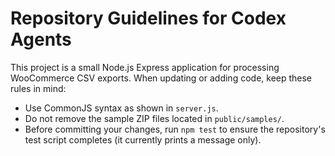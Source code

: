 # Repository Guidelines for Codex Agents

This project is a small Node.js Express application for processing WooCommerce
CSV exports. When updating or adding code, keep these rules in mind:

* Use CommonJS syntax as shown in `server.js`.
* Do not remove the sample ZIP files located in `public/samples/`.
* Before committing your changes, run `npm test` to ensure the repository's test
  script completes (it currently prints a message only).


